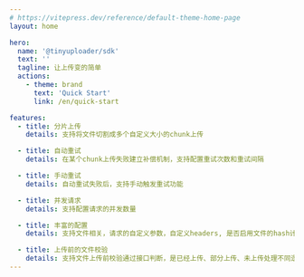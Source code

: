 ```yaml
---
# https://vitepress.dev/reference/default-theme-home-page
layout: home

hero:
  name: '@tinyuploader/sdk'
  text: ''
  tagline: 让上传变的简单
  actions:
    - theme: brand
      text: 'Quick Start'
      link: /en/quick-start

features:
  - title: 分片上传
    details: 支持将文件切割成多个自定义大小的chunk上传

  - title: 自动重试
    details: 在某个chunk上传失败建立补偿机制，支持配置重试次数和重试间隔

  - title: 手动重试
    details: 自动重试失败后，支持手动触发重试功能

  - title: 并发请求
    details: 支持配置请求的并发数量

  - title: 丰富的配置
    details: 支持文件相关，请求的自定义参数，自定义headers, 是否启用文件的hash计算等

  - title: 上传前的文件校验
    details: 支持文件上传前校验通过接口判断，是已经上传、部分上传、未上传处理不同逻辑
---
```

